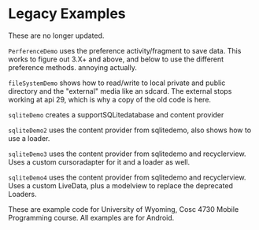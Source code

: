 Legacy Examples
===========

These are no longer updated.

`PerferenceDemo` uses the preference activity/fragment to save data.  This works to figure out 3.X+ and above, and below to use the different preference methods.  annoying actually.

`fileSystemDemo` shows how to read/write to local private and public directory and the "external" media like an sdcard.  The external stops working at api 29, which is why a copy of the old code is here.

`sqliteDemo` creates a supportSQLitedatabase and content provider

`sqliteDemo2` uses the content provider from sqlitedemo, also shows how to use a loader.

`sqliteDemo3` uses the content provider from sqlitedemo and recyclerview.  Uses a custom cursoradapter for it and a loader as well.

`sqliteDemo4` uses the content provider from sqlitedemo and recyclerview.  Uses a custom LiveData, plus a modelview to replace the deprecated Loaders.

These are example code for University of Wyoming, Cosc 4730 Mobile Programming course.
All examples are for Android.
